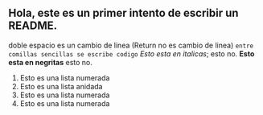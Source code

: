 ## Hola, este es un primer intento de escribir un README.
doble espacio es un cambio de linea (Return no es cambio de linea)
`entre comillas sencillas se escribe codigo`
*Esto esta en italicas*; esto no.
**Esto esta en negritas** esto no.
1. Esto es una lista numerada
  1. Esto es una lista anidada
2. Esto es una lista numerada
2. Esto es una lista numerada

